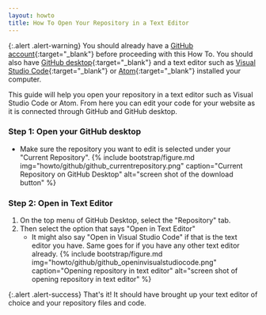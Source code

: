 ```yaml
---
layout: howto
title: How To Open Your Repository in a Text Editor
---
```


{:.alert .alert-warning}
You should already have a [GitHub account](https://github.com/){:target="_blank"} before proceeding with this How To. You should also have [GitHub desktop](githubdesktop.html){:target="_blank"} and a text editor such as [Visual Studio Code](visualstudiocode.html){:target="_blank"} or [Atom](installatom.html){:target="_blank"} installed your computer.

This guide will help you open your repository in a text editor such as Visual Studio Code or Atom. From here you can edit your code for your website as it is connected through GitHub and GitHub desktop.

### Step 1: Open your GitHub desktop

- Make sure the repository you want to edit is selected under your "Current Repository".
{% include bootstrap/figure.md img="howto/github/github_currentrepository.png" caption="Current Repository on GitHub Desktop" alt="screen shot of the download button" %}

### Step 2: Open in Text Editor

1. On the top menu of GitHub Desktop, select the "Repository" tab.
2. Then select the option that says "Open in Text Editor"
    - It might also say "Open in Visual Studio Code" if that is the text editor you have. Same goes for if you have any other text editor already.
{% include bootstrap/figure.md img="howto/github/github_openinvisualstudiocode.png" caption="Opening repository in text editor" alt="screen shot of opening repository in text editor" %}

{:.alert .alert-success}
That's it! It should have brought up your text editor of choice and your repository files and code.